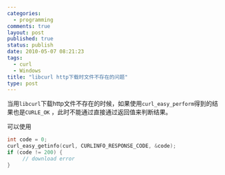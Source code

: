 ```yaml
--- 
categories: 
  - programming
comments: true
layout: post
published: true
status: publish
date: 2010-05-07 08:21:23
tags: 
  - curl
  - Windows
title: "libcurl http下载时文件不存在的问题"
type: post
---
```

当用`libcurl`下载http文件不存在的时候，如果使用`curl_easy_perform`得到的结果也是`CURLE_OK` ，此时不能通过直接通过返回值来判断结果。

可以使用

```c
int code = 0;
curl_easy_getinfo(curl, CURLINFO_RESPONSE_CODE, &code);
if (code != 200) {
     // download error
}
```
